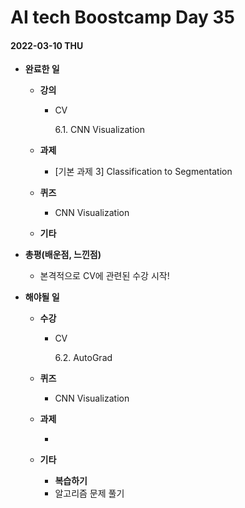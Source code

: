 # AI tech Boostcamp Day 35

#### 2022-03-10 THU

- **완료한 일**
  
  - **강의**
    - CV
      
      6.1. CNN Visualization
    
  - **과제**
    
    - [기본 과제 3] Classification to Segmentation
    
  - **퀴즈**
  
    - CNN Visualization
  
  - **기타**
  
- **총평(배운점, 느낀점)**
  - 본격적으로 CV에 관련된 수강 시작!
  
- **해야될 일**
  
  - **수강**
    
    - CV
    
      6.2. AutoGrad
    
  - **퀴즈**
    
    - CNN Visualization
    
  - **과제**
  
    - 
  
  - **기타**
  
    - **복습하기**
    - 알고리즘 문제 풀기
